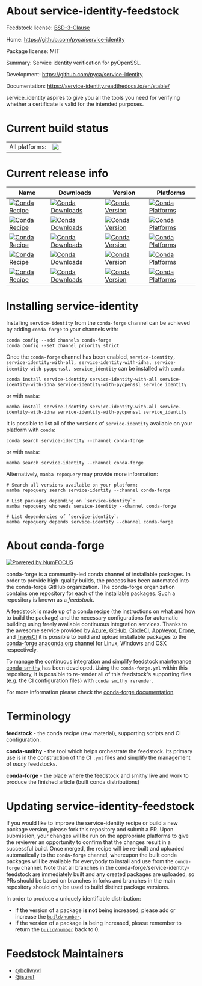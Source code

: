 About service-identity-feedstock
================================

Feedstock license: [BSD-3-Clause](https://github.com/conda-forge/service_identity-feedstock/blob/main/LICENSE.txt)

Home: https://github.com/pyca/service-identity

Package license: MIT

Summary: Service identity verification for pyOpenSSL.

Development: https://github.com/pyca/service-identity

Documentation: https://service-identity.readthedocs.io/en/stable/

service_identity aspires to give you all the tools you need for verifying
whether a certificate is valid for the intended purposes.


Current build status
====================


<table><tr><td>All platforms:</td>
    <td>
      <a href="https://dev.azure.com/conda-forge/feedstock-builds/_build/latest?definitionId=4585&branchName=main">
        <img src="https://dev.azure.com/conda-forge/feedstock-builds/_apis/build/status/service_identity-feedstock?branchName=main">
      </a>
    </td>
  </tr>
</table>

Current release info
====================

| Name | Downloads | Version | Platforms |
| --- | --- | --- | --- |
| [![Conda Recipe](https://img.shields.io/badge/recipe-service--identity-green.svg)](https://anaconda.org/conda-forge/service-identity) | [![Conda Downloads](https://img.shields.io/conda/dn/conda-forge/service-identity.svg)](https://anaconda.org/conda-forge/service-identity) | [![Conda Version](https://img.shields.io/conda/vn/conda-forge/service-identity.svg)](https://anaconda.org/conda-forge/service-identity) | [![Conda Platforms](https://img.shields.io/conda/pn/conda-forge/service-identity.svg)](https://anaconda.org/conda-forge/service-identity) |
| [![Conda Recipe](https://img.shields.io/badge/recipe-service--identity--with--all-green.svg)](https://anaconda.org/conda-forge/service-identity-with-all) | [![Conda Downloads](https://img.shields.io/conda/dn/conda-forge/service-identity-with-all.svg)](https://anaconda.org/conda-forge/service-identity-with-all) | [![Conda Version](https://img.shields.io/conda/vn/conda-forge/service-identity-with-all.svg)](https://anaconda.org/conda-forge/service-identity-with-all) | [![Conda Platforms](https://img.shields.io/conda/pn/conda-forge/service-identity-with-all.svg)](https://anaconda.org/conda-forge/service-identity-with-all) |
| [![Conda Recipe](https://img.shields.io/badge/recipe-service--identity--with--idna-green.svg)](https://anaconda.org/conda-forge/service-identity-with-idna) | [![Conda Downloads](https://img.shields.io/conda/dn/conda-forge/service-identity-with-idna.svg)](https://anaconda.org/conda-forge/service-identity-with-idna) | [![Conda Version](https://img.shields.io/conda/vn/conda-forge/service-identity-with-idna.svg)](https://anaconda.org/conda-forge/service-identity-with-idna) | [![Conda Platforms](https://img.shields.io/conda/pn/conda-forge/service-identity-with-idna.svg)](https://anaconda.org/conda-forge/service-identity-with-idna) |
| [![Conda Recipe](https://img.shields.io/badge/recipe-service--identity--with--pyopenssl-green.svg)](https://anaconda.org/conda-forge/service-identity-with-pyopenssl) | [![Conda Downloads](https://img.shields.io/conda/dn/conda-forge/service-identity-with-pyopenssl.svg)](https://anaconda.org/conda-forge/service-identity-with-pyopenssl) | [![Conda Version](https://img.shields.io/conda/vn/conda-forge/service-identity-with-pyopenssl.svg)](https://anaconda.org/conda-forge/service-identity-with-pyopenssl) | [![Conda Platforms](https://img.shields.io/conda/pn/conda-forge/service-identity-with-pyopenssl.svg)](https://anaconda.org/conda-forge/service-identity-with-pyopenssl) |
| [![Conda Recipe](https://img.shields.io/badge/recipe-service_identity-green.svg)](https://anaconda.org/conda-forge/service_identity) | [![Conda Downloads](https://img.shields.io/conda/dn/conda-forge/service_identity.svg)](https://anaconda.org/conda-forge/service_identity) | [![Conda Version](https://img.shields.io/conda/vn/conda-forge/service_identity.svg)](https://anaconda.org/conda-forge/service_identity) | [![Conda Platforms](https://img.shields.io/conda/pn/conda-forge/service_identity.svg)](https://anaconda.org/conda-forge/service_identity) |

Installing service-identity
===========================

Installing `service-identity` from the `conda-forge` channel can be achieved by adding `conda-forge` to your channels with:

```
conda config --add channels conda-forge
conda config --set channel_priority strict
```

Once the `conda-forge` channel has been enabled, `service-identity, service-identity-with-all, service-identity-with-idna, service-identity-with-pyopenssl, service_identity` can be installed with `conda`:

```
conda install service-identity service-identity-with-all service-identity-with-idna service-identity-with-pyopenssl service_identity
```

or with `mamba`:

```
mamba install service-identity service-identity-with-all service-identity-with-idna service-identity-with-pyopenssl service_identity
```

It is possible to list all of the versions of `service-identity` available on your platform with `conda`:

```
conda search service-identity --channel conda-forge
```

or with `mamba`:

```
mamba search service-identity --channel conda-forge
```

Alternatively, `mamba repoquery` may provide more information:

```
# Search all versions available on your platform:
mamba repoquery search service-identity --channel conda-forge

# List packages depending on `service-identity`:
mamba repoquery whoneeds service-identity --channel conda-forge

# List dependencies of `service-identity`:
mamba repoquery depends service-identity --channel conda-forge
```


About conda-forge
=================

[![Powered by
NumFOCUS](https://img.shields.io/badge/powered%20by-NumFOCUS-orange.svg?style=flat&colorA=E1523D&colorB=007D8A)](https://numfocus.org)

conda-forge is a community-led conda channel of installable packages.
In order to provide high-quality builds, the process has been automated into the
conda-forge GitHub organization. The conda-forge organization contains one repository
for each of the installable packages. Such a repository is known as a *feedstock*.

A feedstock is made up of a conda recipe (the instructions on what and how to build
the package) and the necessary configurations for automatic building using freely
available continuous integration services. Thanks to the awesome service provided by
[Azure](https://azure.microsoft.com/en-us/services/devops/), [GitHub](https://github.com/),
[CircleCI](https://circleci.com/), [AppVeyor](https://www.appveyor.com/),
[Drone](https://cloud.drone.io/welcome), and [TravisCI](https://travis-ci.com/)
it is possible to build and upload installable packages to the
[conda-forge](https://anaconda.org/conda-forge) [anaconda.org](https://anaconda.org/)
channel for Linux, Windows and OSX respectively.

To manage the continuous integration and simplify feedstock maintenance
[conda-smithy](https://github.com/conda-forge/conda-smithy) has been developed.
Using the ``conda-forge.yml`` within this repository, it is possible to re-render all of
this feedstock's supporting files (e.g. the CI configuration files) with ``conda smithy rerender``.

For more information please check the [conda-forge documentation](https://conda-forge.org/docs/).

Terminology
===========

**feedstock** - the conda recipe (raw material), supporting scripts and CI configuration.

**conda-smithy** - the tool which helps orchestrate the feedstock.
                   Its primary use is in the construction of the CI ``.yml`` files
                   and simplify the management of *many* feedstocks.

**conda-forge** - the place where the feedstock and smithy live and work to
                  produce the finished article (built conda distributions)


Updating service-identity-feedstock
===================================

If you would like to improve the service-identity recipe or build a new
package version, please fork this repository and submit a PR. Upon submission,
your changes will be run on the appropriate platforms to give the reviewer an
opportunity to confirm that the changes result in a successful build. Once
merged, the recipe will be re-built and uploaded automatically to the
`conda-forge` channel, whereupon the built conda packages will be available for
everybody to install and use from the `conda-forge` channel.
Note that all branches in the conda-forge/service-identity-feedstock are
immediately built and any created packages are uploaded, so PRs should be based
on branches in forks and branches in the main repository should only be used to
build distinct package versions.

In order to produce a uniquely identifiable distribution:
 * If the version of a package **is not** being increased, please add or increase
   the [``build/number``](https://docs.conda.io/projects/conda-build/en/latest/resources/define-metadata.html#build-number-and-string).
 * If the version of a package **is** being increased, please remember to return
   the [``build/number``](https://docs.conda.io/projects/conda-build/en/latest/resources/define-metadata.html#build-number-and-string)
   back to 0.

Feedstock Maintainers
=====================

* [@bollwyvl](https://github.com/bollwyvl/)
* [@isuruf](https://github.com/isuruf/)

